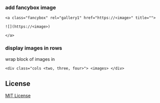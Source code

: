 ### add fancybox image
`<a class="fancybox" rel="gallery1" href="https://<image>" title="">`

`![](https://<image>)`

`</a>`

### display images in rows
wrap block of images in

`<div class="cols <two, three, four>"> <images> </div>`


## License

[MIT License](http://oswaldoacauan.mit-license.org/)